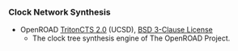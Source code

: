 ### Clock Network Synthesis
- OpenROAD [TritonCTS 2.0](https://github.com/The-OpenROAD-Project/OpenROAD/tree/master/src/TritonCTS) (UCSD), [BSD 3-Clause License](https://github.com/The-OpenROAD-Project/OpenROAD/blob/master/src/TritonCTS/LICENSE.md)
  - The clock tree synthesis engine of The OpenROAD Project.
